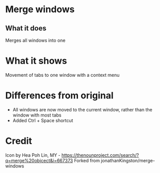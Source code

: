 # Merge windows

## What it does

Merges all windows into one

# What it shows

Movement of tabs to one window with a context menu

# Differences from original

 - All windows are now moved to the current window, rather than the window with most tabs
 - Added Ctrl + Space shortcut 

# Credit
Icon by Hea Poh Lin, MY - https://thenounproject.com/search/?q=merge%20objcect&i=667373
Forked from jonathanKingston/merge-windows